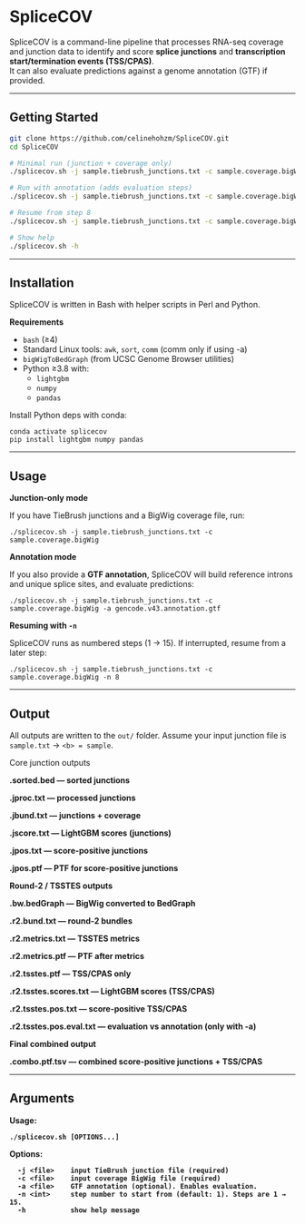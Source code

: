 # SpliceCOV

SpliceCOV is a command-line pipeline that processes RNA-seq coverage and junction data to identify and score **splice junctions** and **transcription start/termination events (TSS/CPAS)**.  
It can also evaluate predictions against a genome annotation (GTF) if provided.

---

## Getting Started

```bash
git clone https://github.com/celinehohzm/SpliceCOV.git
cd SpliceCOV

# Minimal run (junction + coverage only)
./splicecov.sh -j sample.tiebrush_junctions.txt -c sample.coverage.bigWig

# Run with annotation (adds evaluation steps)
./splicecov.sh -j sample.tiebrush_junctions.txt -c sample.coverage.bigWig -a gencode.v43.annotation.gtf

# Resume from step 8
./splicecov.sh -j sample.tiebrush_junctions.txt -c sample.coverage.bigWig -n 8

# Show help
./splicecov.sh -h
```

---
## Installation

SpliceCOV is written in Bash with helper scripts in Perl and Python.

**Requirements**

- `bash` (≥4)
- Standard Linux tools: `awk`, `sort`, `comm` (comm only if using -a)
- `bigWigToBedGraph` (from UCSC Genome Browser utilities)
- Python ≥3.8 with:
  - `lightgbm`
  - `numpy`
  - `pandas`

Install Python deps with conda:
```conda create -n splicecov python=3.10
conda activate splicecov
pip install lightgbm numpy pandas
```

---
## Usage
**Junction-only mode**

If you have TieBrush junctions and a BigWig coverage file, run:

`./splicecov.sh -j sample.tiebrush_junctions.txt -c sample.coverage.bigWig`

**Annotation mode**

If you also provide a **GTF annotation**, SpliceCOV will build reference introns and unique splice sites, and evaluate predictions:

`./splicecov.sh -j sample.tiebrush_junctions.txt -c sample.coverage.bigWig -a gencode.v43.annotation.gtf`

**Resuming with `-n`**

SpliceCOV runs as numbered steps (1 → 15).
If interrupted, resume from a later step:

`./splicecov.sh -j sample.tiebrush_junctions.txt -c sample.coverage.bigWig -n 8`

---
## Output

All outputs are written to the `out/` folder.
Assume your input junction file is `sample.txt` → `<b> = sample`.

Core junction outputs

<b>.sorted.bed — sorted junctions

<b>.jproc.txt — processed junctions

<b>.jbund.txt — junctions + coverage

<b>.jscore.txt — LightGBM scores (junctions)

<b>.jpos.txt — score-positive junctions

<b>.jpos.ptf — PTF for score-positive junctions

Round-2 / TSSTES outputs

<b>.bw.bedGraph — BigWig converted to BedGraph

<b>.r2.bund.txt — round-2 bundles

<b>.r2.metrics.txt — TSSTES metrics

<b>.r2.metrics.ptf — PTF after metrics

<b>.r2.tsstes.ptf — TSS/CPAS only

<b>.r2.tsstes.scores.txt — LightGBM scores (TSS/CPAS)

<b>.r2.tsstes.pos.txt — score-positive TSS/CPAS


<b>.r2.tsstes.pos.eval.txt — evaluation vs annotation (only with -a)

Final combined output

<b>.combo.ptf.tsv — combined score-positive junctions + TSS/CPAS

---

## Arguments

**Usage:**

` ./splicecov.sh [OPTIONS...] `


Options:
``` 
  -j <file>    input TieBrush junction file (required)
  -c <file>    input coverage BigWig file (required)
  -a <file>    GTF annotation (optional). Enables evaluation.
  -n <int>     step number to start from (default: 1). Steps are 1 → 15.
  -h           show help message

```


